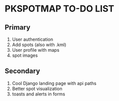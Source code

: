 # PKSPOTMAP TO-DO LIST

## Primary

1. User authentication
2. Add spots (also with .kml)
3. User profile with maps
4. spot images

## Secondary

1. Cool Django landing page with api paths
2. Better spot visualization
3. toasts and alerts in forms